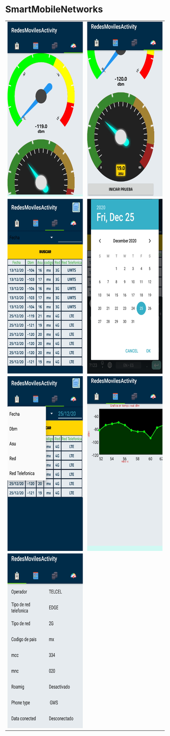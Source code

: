 # SmartMobileNetworks

<table>
  <tr>
    <td><img src="1.jpeg"  height="550" ></td><td><img src="2.jpeg"  height="550"></td>
  </tr>
  <tr>
    <td><img src="3.jpeg"  height="550"></td><td><img src="4.jpeg"  height="550"></td>
  </tr>
  <tr>
    <td><img src="5.jpeg"  height="550"></td><td><img src="6.jpeg"  height="550"></td>
  </tr>
  <tr>
    <td><img src="7.jpeg"  height="550">
  </tr>
</table>
